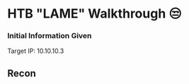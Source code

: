 <h1>HTB "LAME" Walkthrough 😒</h1>
<h3>Initial Information Given</h3>
Target IP: 10.10.10.3

<h2>Recon</h2>
